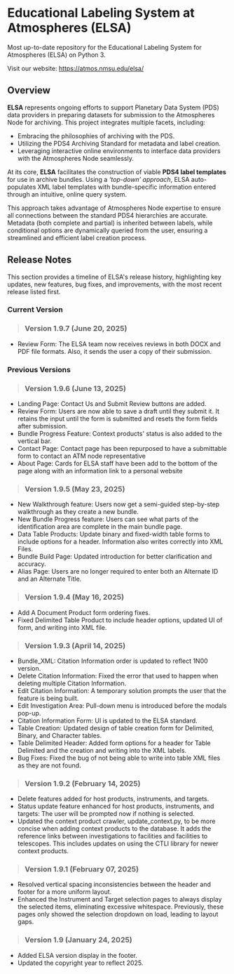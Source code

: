 # Educational Labeling System at Atmospheres (ELSA)
Most up-to-date repository for the Educational Labeling System for Atmospheres (ELSA) on Python 3.

Visit our website: https://atmos.nmsu.edu/elsa/


## **Overview**  
**ELSA** represents ongoing efforts to support Planetary Data System (PDS) data providers in preparing datasets for submission to the Atmospheres Node for archiving. This project integrates multiple facets, including:  
- Embracing the philosophies of archiving with the PDS.  
- Utilizing the PDS4 Archiving Standard for metadata and label creation.  
- Leveraging interactive online environments to interface data providers with the Atmospheres Node seamlessly.  

At its core, **ELSA** facilitates the construction of viable **PDS4 label templates** for use in archive bundles. Using a *‘top-down’ approach*, ELSA auto-populates XML label templates with bundle-specific information entered through an intuitive, online query system.  

This approach takes advantage of Atmospheres Node expertise to ensure all connections between the standard PDS4 hierarchies are accurate. Metadata (both complete and partial) is inherited between labels, while conditional options are dynamically queried from the user, ensuring a streamlined and efficient label creation process.


## **Release Notes** 
This section provides a timeline of ELSA's release history, highlighting key updates, new features, bug fixes, and improvements, with the most recent release listed first.

### **Current Version** 
> ### **Version 1.9.7 (June 20, 2025)**
- Review Form: The ELSA team now receives reviews in both DOCX and PDF file formats. Also, it sends the user a copy of their submission.


### **Previous Versions** 

> ### **Version 1.9.6 (June 13, 2025)**
- Landing Page: Contact Us and Submit Review buttons are added.
- Review Form: Users are now able to save a draft until they submit it. It retains the input until the form is submitted and resets the form fields after submission.
- Bundle Progress Feature: Context products' status is also added to the vertical bar.
- Contact Page: Contact page has been repurposed to have a submittable form to contact an ATM node representative
- About Page: Cards for ELSA staff have been add to the bottom of the page along with an information link to a personal website

> ### **Version 1.9.5 (May 23, 2025)**
- New Walkthrough feature: Users now get a semi-guided step-by-step walkthrough as they create a new bundle.
- New Bundle Progress feature: Users can see what parts of the identification area are complete in the main bundle page.
- Data Table Products: Update binary and fixed-width table forms to include options for a header. Information also writes correctly into XML Files.
- Bundle Build Page: Updated introduction for better clarification and accuracy.
- Alias Page: Users are no longer required to enter both an Alternate ID and an Alternate Title.

> ### **Version 1.9.4 (May 16, 2025)**
- Add A Document Product form ordering fixes.
- Fixed Delimited Table Product to include header options, updated UI of form, and writing into XML file.

> ### **Version 1.9.3 (April 14, 2025)**
- Bundle_XML: Citation Information order is updated to reflect 1N00 version.
- Delete Citation Information: Fixed the error that used to happen when deleting multiple Citation Information.
- Edit Citation Information: A temporary solution prompts the user that the feature is being built.
- Edit Investigation Area: Pull-down menu is introduced before the modals pop-up.
- Citation Information Form: UI is updated to the ELSA standard.
- Table Creation: Updated design of table creation form for Delimited, Binary, and Character tables.
- Table Delimited Header: Added form options for a header for Table Delimited and the creation and writing into the XML labels.
- Bug Fixes: Fixed the bug of not being able to write into table XML files as they are not found. 

> ### **Version 1.9.2 (February 14, 2025)**
- Delete features added for host products, instruments, and targets.
- Status update feature enhanced for host products, instruments, and targets: The user will be prompted now if nothing is selected.
- Updated the context product crawler, update_context.py, to be more concise when adding context products to the database. It adds the reference links between investigations to facilities and facilities to telescopes. This includes updates on using the CTLI library for newer context products.
  
> ### **Version 1.9.1 (February 07, 2025)**
- Resolved vertical spacing inconsistencies between the header and footer for a more uniform layout.
- Enhanced the Instrument and Target selection pages to always display the selected items, eliminating excessive whitespace. Previously, these pages only showed the selection dropdown on load, leading to layout gaps.
  
> ### **Version 1.9 (January 24, 2025)**
- Added ELSA version display in the footer.
- Updated the copyright year to reflect 2025.


